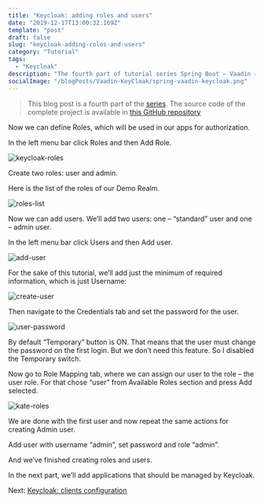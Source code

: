 ```yaml
---
title: "Keycloak: adding roles and users"
date: "2019-12-17T13:00:32.169Z"
template: "post"
draft: false
slug: "keycloak-adding-roles-and-users"
category: "Tutorial"
tags:
  - "Keycloak"
description: "The fourth part of tutorial series Spring Boot – Vaadin – Keycloak – Spring Security Integration."
socialImage: "/blogPosts/Vaadin-KeyCloak/spring-vaadin-keycloak.png"
---
```


> This blog post is a fourth part of the [series](https://ramonak.io/posts/spring-boot-vaadin-keycloak-spring-security-integration).
> The source code of the complete project is available in <a href="https://github.com/KaterinaLupacheva/spring-boot-vaadin-keycloak-demo" target="_blank">this GitHub repository</a>

Now we can define Roles, which will be used in our apps for authorization.

In the left menu bar click Roles and then Add Role.

![keycloak-roles](/blogPosts/Vaadin-KeyCloak/Roles.JPG)

Create two roles: user and admin. 

Here is the list of the roles of our Demo Realm.

![roles-list](/blogPosts/Vaadin-KeyCloak/roles-list.JPG)

Now we can add users. We’ll add two users: one – “standard” user and one – admin user.

In the left menu bar click Users and then Add user.

![add-user](/blogPosts/Vaadin-KeyCloak/add-user.jpg)

For the sake of this tutorial, we’ll add just the minimum of required information, which is just Username:

![create-user](/blogPosts/Vaadin-KeyCloak/create-user.JPG)

Then navigate to the Credentials tab and set the password for the user.

![user-password](/blogPosts/Vaadin-KeyCloak/kate-password.JPG)

By default “Temporary” button is ON. That means that the user must change the password on the first login. But we don’t need this feature. So I disabled the Temporary switch.

Now go to Role Mapping tab, where we can assign our user to the role – the user role. For that chose “user” from Available Roles section and press Add selected.

![kate-roles](/blogPosts/Vaadin-KeyCloak/kate-roles.jpg)

We are done with the first user and now repeat the same actions for creating Admin user. 

Add user with username “admin”, set password and role “admin”.

And we’ve finished creating roles and users.

In the next part, we’ll add applications that should be managed by Keycloak.

Next: [Keycloak: clients configuration](/posts/keycloak-clients-configuration)